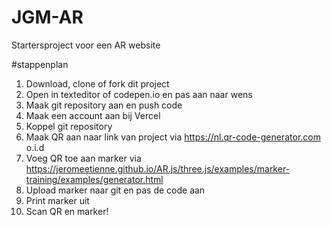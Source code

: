 # JGM-AR
Startersproject voor een AR website

#stappenplan
1. Download, clone of fork dit project
2. Open in texteditor of codepen.io en pas aan naar wens
3. Maak git repository aan en push code
4. Maak een account aan bij Vercel
5. Koppel git repository
6. Maak QR aan naar link van project via https://nl.qr-code-generator.com o.i.d
7. Voeg QR toe aan marker via https://jeromeetienne.github.io/AR.js/three.js/examples/marker-training/examples/generator.html
8. Upload marker naar git en pas de code aan
9. Print marker uit
10. Scan QR en marker!
